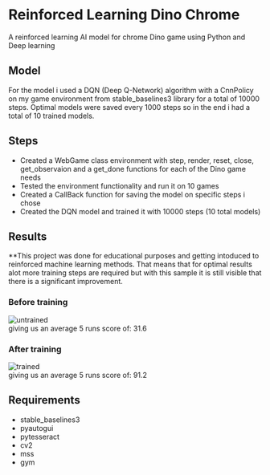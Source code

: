 # Reinforced Learning Dino Chrome
A reinforced learning AI model for chrome Dino game using Python and Deep learning

## Model
For the model i used a DQN (Deep Q-Network) algorithm with a CnnPolicy on my game environment from stable_baselines3 library for a total of 10000 steps. Optimal models were saved every 1000 steps so in the end i had a total of 10 trained models.

## Steps
- Created a WebGame class environment with step, render, reset, close, get_observaion and a get_done functions for each of the Dino game needs
- Tested the environment functionality and run it on 10 games
- Created a CallBack function for saving the model on specific steps i chose
- Created the DQN model and trained it with 10000 steps (10 total models)

## Results
**This project was done for educational purposes and getting intoduced to reinforced machine learning methods. That means that for optimal results alot more training steps are required but with this sample it is still visible that there is a significant improvement.
### Before training
![untrained](https://user-images.githubusercontent.com/75722160/219855772-61afcb5a-b695-4c07-a8af-bcb30ae8694f.png)<br />
giving us an average 5 runs score of: 31.6
### After training
![trained](https://user-images.githubusercontent.com/75722160/219855773-1b0bc64a-aca8-413e-8eb5-ee5a9501f593.png)<br />
giving us an average 5 runs score of: 91.2

## Requirements
- stable_baselines3
- pyautogui
- pytesseract
- cv2
- mss
- gym
